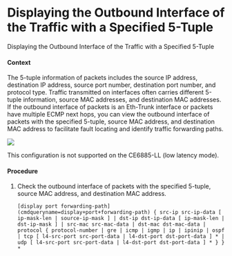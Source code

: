 Displaying the Outbound Interface of the Traffic with a Specified 5-Tuple
=========================================================================

Displaying the Outbound Interface of the Traffic with a Specified 5-Tuple

#### Context

The 5-tuple information of packets includes the source IP address, destination IP address, source port number, destination port number, and protocol type. Traffic transmitted on interfaces often carries different 5-tuple information, source MAC addresses, and destination MAC addresses. If the outbound interface of packets is an Eth-Trunk interface or packets have multiple ECMP next hops, you can view the outbound interface of packets with the specified 5-tuple, source MAC address, and destination MAC address to facilitate fault locating and identify traffic forwarding paths.

![](public_sys-resources/note_3.0-en-us.png) 

This configuration is not supported on the CE6885-LL (low latency mode).



#### Procedure

1. Check the outbound interface of packets with the specified 5-tuple, source MAC address, and destination MAC address.
   
   
   ```
   [display port forwarding-path](cmdqueryname=display+port+forwarding-path) { src-ip src-ip-data [ ip-mask-len | source-ip-mask ] | dst-ip dst-ip-data [ ip-mask-len | dst-ip-mask ] | src-mac src-mac-data | dst-mac dst-mac-data | protocol { protocol-number | gre | icmp | igmp | ip | ipinip | ospf | tcp [ l4-src-port src-port-data | l4-dst-port dst-port-data ] * | udp [ l4-src-port src-port-data | l4-dst-port dst-port-data ] * } } *
   ```
